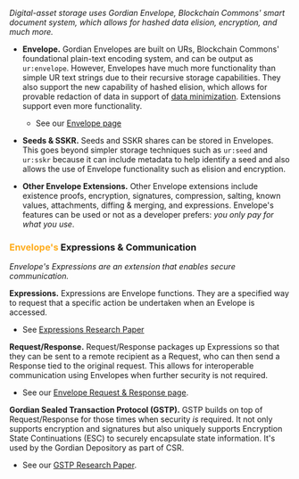 
_Digital-asset storage uses Gordian Envelope, Blockchain Commons' smart document system, which allows for hashed data elision, encryption, and much more._

* **Envelope.** Gordian Envelopes are built on URs, Blockchain Commons' foundational plain-text encoding system, and can be output as `ur:envelope`. However, Envelopes have much more functionality than simple UR text strings due to their recursive storage capabilities. They also support the new capability of hashed elision, which allows for provable redaction of data in support of [data minimization](https://www.blockchaincommons.com/musings/musings-data-minimization/). Extensions support even more functionality.
   * See our [Envelope page](/envelope/)

* **Seeds & SSKR.** Seeds and SSKR shares can be stored in Envelopes. This goes beyond simpler storage techniques such as `ur:seed` and `ur:sskr` because it can include metadata to help identify a seed and also allows the use of Envelope functionality such as elision and encryption.

* **Other Envelope Extensions.** Other Envelope extensions include existence proofs, encryption, signatures, compression, salting, known values, attachments, diffing & merging, and expressions. Envelope's features can be used or not as a developer prefers: _you only pay for what you use_. 

### <font color="#ffac1c">Envelope's</font> Expressions & Communication

_Envelope's Expressions are an extension that enables secure communication._

**Expressions.** Expressions are Envelope functions. They are a specified way to request that a specific action be undertaken when an Evelope is accessed.  
   * See [Expressions Research Paper](https://github.com/BlockchainCommons/Research/blob/master/papers/bcr-2023-012-envelope-expression.md)
   
**Request/Response.** Request/Response packages up Expressions so that they can be sent to a remote recipient as a Request, who can then send a Response tied to the original request. This allows for interoperable communication using Envelopes when further security is not required.
   * See our [Envelope Request & Response page](https://developer.blockchaincommons.com/envelope/request/).

**Gordian Sealed Transaction Protocol (GSTP).** GSTP builds on top of Request/Response for those times when security <i>is</i> required. It not only supports encryption and signatures but also uniquely supports Encryption State Continuations (ESC) to securely encapsulate state information. It's used by the Gordian Depository as part of CSR.
   * See our [GSTP Research Paper](https://github.com/BlockchainCommons/Research/blob/master/papers/bcr-2023-014-gstp.md).
